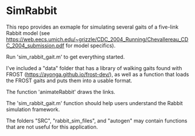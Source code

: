 # SimRabbit

This repo provides an exmaple for simulating several gaits of a five-link Rabbit model (see https://web.eecs.umich.edu/~grizzle/CDC_2004_Running/Chevallereau_CDC_2004_submission.pdf for model specifics).

Run 'sim_rabbit_gait.m' to get everything started.

I've included a "data" folder that has a library of walking gaits found with FROST (https://ayonga.github.io/frost-dev/), 
as well as a function that loads the FROST gaits and puts them into a usable format.

The function 'animateRabbit' draws the links.

The 'sim_rabbit_gait.m' function should help users understand the Rabbit simulation framework.

The folders "SRC", "rabbit_sim_files", and "autogen" may contain functions that are not useful for this application.
